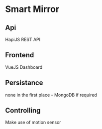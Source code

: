 # Smart Mirror

## Api

HapiJS REST API

## Frontend

VueJS Dashboard

## Persistance

none in the first place - MongoDB if required

## Controlling

Make use of motion sensor
